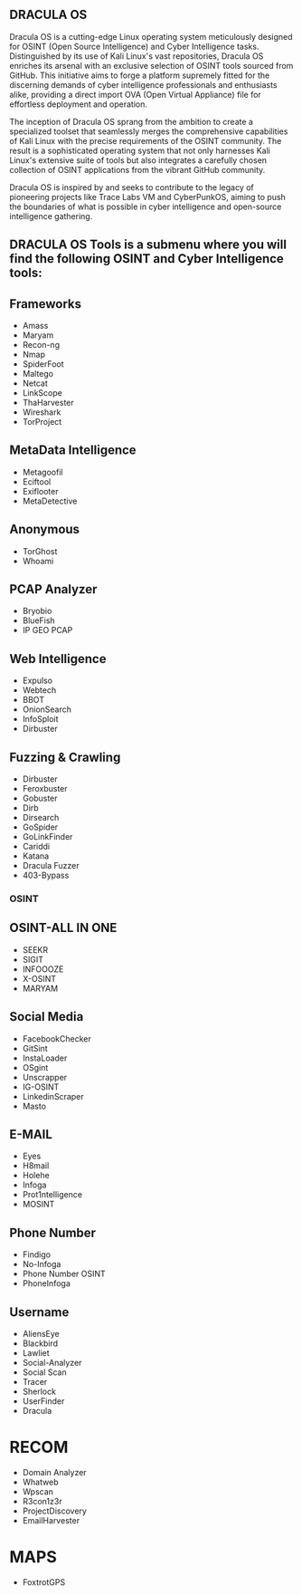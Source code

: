 ## DRACULA OS 
Dracula OS is a cutting-edge Linux operating system meticulously designed for OSINT (Open Source Intelligence) and Cyber Intelligence tasks. 
Distinguished by its use of Kali Linux's vast repositories, Dracula OS enriches its arsenal with an exclusive selection of OSINT tools sourced from GitHub. 
This initiative aims to forge a platform supremely fitted for the discerning demands of cyber intelligence professionals and enthusiasts alike, providing a direct import OVA (Open Virtual Appliance) file for effortless deployment and operation.

The inception of Dracula OS sprang from the ambition to create a specialized toolset that seamlessly merges the comprehensive capabilities of Kali Linux with the precise requirements of the OSINT community. 
The result is a sophisticated operating system that not only harnesses Kali Linux's extensive suite of tools but also integrates a carefully chosen collection of OSINT applications from the vibrant GitHub community.

Dracula OS is inspired by and seeks to contribute to the legacy of pioneering projects like Trace Labs VM and CyberPunkOS, aiming to push the boundaries of what is possible in cyber intelligence and open-source intelligence gathering.


## DRACULA OS Tools is a submenu where you will find the following OSINT and Cyber Intelligence tools:

## Frameworks
* Amass
* Maryam
* Recon-ng
* Nmap
* SpiderFoot
* Maltego
* Netcat
* LinkScope
* ThaHarvester
* Wireshark
* TorProject

## MetaData Intelligence
* Metagoofil
* Eciftool
* Exiflooter
* MetaDetective

## Anonymous
* TorGhost
* Whoami

## PCAP Analyzer
* Bryobio
* BlueFish
* IP GEO PCAP

## Web Intelligence 
* Expulso
* Webtech
* BBOT
* OnionSearch
* InfoSploit
* Dirbuster 

## Fuzzing & Crawling
* Dirbuster
* Feroxbuster
* Gobuster
* Dirb
* Dirsearch
* GoSpider
* GoLinkFinder
* Cariddi
* Katana
* Dracula Fuzzer
* 403-Bypass

### OSINT
## OSINT-ALL IN ONE
* SEEKR
* SIGIT
* INFOOOZE
* X-OSINT
* MARYAM

## Social Media
* FacebookChecker
* GitSint
* InstaLoader
* OSgint
* Unscrapper
* IG-OSINT
* LinkedinScraper
* Masto

## E-MAIL
* Eyes
* H8mail
* Holehe
* Infoga
* Prot1ntelligence
* MOSINT

## Phone Number
* Findigo
* No-Infoga
* Phone Number OSINT
* PhoneInfoga

## Username
* AliensEye
* Blackbird
* Lawliet
* Social-Analyzer
* Social Scan
* Tracer
* Sherlock
* UserFinder
* Dracula

# RECOM
* Domain Analyzer
* Whatweb
* Wpscan
* R3con1z3r
* ProjectDiscovery 
* EmailHarvester

# MAPS
* FoxtrotGPS













